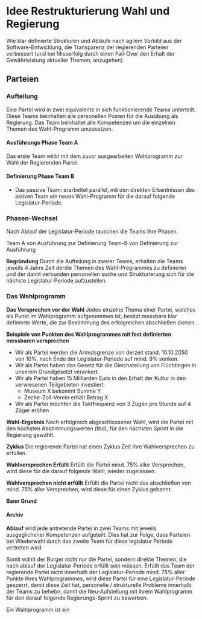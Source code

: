 # Idee Restrukturierung Wahl und Regierung

Wie klar definierte Strukturen und Abläufe nach agilem Vorbild aus der Software-Entwicklung, die Transparenz der regierenden Parteien verbessert
(und bei Misserfolg durch einen Fail-Over den Erhalt der Gewährleistung aktueller Themen, anzugehen)

## Parteien

### Aufteilung
Eine Partei wird in zwei equivalente in sich funktionierende Teams unterteilt.
Diese Teams beinhalten alle personellen Posten für die Ausübung als Regierung.
Das Team beinhaltet alle Kompetenzen um die einzelnen Themen des Wahl-Programm umzusetzen.

#### Ausführungs Phase Team A
Das erste Team wirbt mit dem zuvor ausgearbeiten Wahlprogramm zur Wahl der Regierenden Partei.

#### Definierung Phase Team B
- Das passive Team: erarbeitet parallel, mit den direkten Erkentnissen des aktiven Team ein neues Wahl-Programm
für die darauf folgende Legislatur-Periode.

### Phasen-Wechsel
Nach Ablauf der Legislatur-Periode tauschen die Teams ihre Phasen.

Team A von Ausführung zur Definierung
Team-B von Definierung zur Ausführung

**Begründung**
Durch die Aufteilung in zweier Teams, erhalten die Teams jeweils 4 Jahre Zeit derdie Themen des Wahl-Programmes zu definieren und der damit verbunden personellen suche und Strukturierung sich für die nächste Legislatur-Periode aufzustellen.

### Das Wahlprogramm

**Das Versprechen vor der Wahl**
Jedes einzelne Thema einer Partei, welches als Punkt im Wahlprogramm aufgenommen ist, besitzt messbare klar definierte Werte, die zur
Bestimmung des erfolgreichen abschließen dienen.

**Beispiele von Punkten des Wahlprogrammes mit fest definierten messbaren versprechen**
- Wir als Partei werden die Armutsgrenze von derzeit stand. 10.10.2050 von 10%, nach Ende der Legislatur-Periode auf mind. 9% senken.
- Wir als Partei haben das Gesetz für die Gleichstellung von Flüchtingen in unserem Grundgesetzt verankert.
- Wir als Partei haben 15 Milliarden Euro in den Erhalt der Kultur in den verwiesenen Teilgebieten investiert.
  - Museum X bekommt Summe Y
  - Zeche-Zoll-Verein erhält Betrag X
- Wir als Partei möchten die Taktfrequenz von 3 Zügen pro Stunde auf 4 Züger eröhen

**Wahl-Ergebnis**
Nach erfolgreich abgeschlossener Wahl, wird die Partei mit den höchsten Abstimmungswerten (tbd), für den nächsten Sprint in die Regierung gewählt.

**Zyklus**
Die regierende Partei hat einen Zyklus Zeit Ihre Wahlversprechen zu erfüllen.

**Wahlversprechen Erfüllt**
Erfüllt die Partei mind. 75% aller Versprechen, wird diese für die darauf folgende Wahl, wieder zugelassen.

**Wahlversprechen nicht erfüllt**
Erfüllt die Partei nicht das abschließen von mind. 75% aller Versprechen, wird diese für einen Zyklus gebannt.

**Bann Grund**

#### Archiv

**Ablauf**
wird jede antretende Partei in zwei Teams mit jeweils ausgeglichener Kompetenzen aufgeteilt. Dies hat zur Folge, dass Parteien bei Wiederwahl durch das zweite Team für diese legislatur Periode vertreten wird.

Somit wählt der Burger nicht nur die Partei, sondern direkte Themen, die nach ablauf der Legislatur-Periode erfüllt sein müssen.
Erfüllt das Team der regierende Partei nicht innerhalb der Legislatur-Periode mind. 75% aller Punkte Ihres Wahlprogrammes, wird diese Partei für eine Legislatur-Periode gesperrt, damit diese Zeit hat, personelle / strukturelle Probleme innerhalb der Teams zu behebn,
damit die Neu-Aufstellung mit ihrem Wahlprogramm für den darauf folgende Regierungs-Sprint zu bewerben.

Ein Wahlprogramm ist ein

